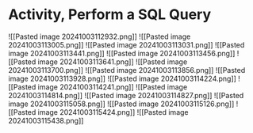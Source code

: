 # Activity, Perform a SQL Query

!\[\[Pasted image 20241003112932.png]] !\[\[Pasted image 20241003113005.png]] !\[\[Pasted image 20241003113031.png]] !\[\[Pasted image 20241003113441.png]] !\[\[Pasted image 20241003113456.png]] !\[\[Pasted image 20241003113641.png]] !\[\[Pasted image 20241003113700.png]] !\[\[Pasted image 20241003113856.png]] !\[\[Pasted image 20241003113928.png]] !\[\[Pasted image 20241003114224.png]] !\[\[Pasted image 20241003114241.png]] !\[\[Pasted image 20241003114814.png]] !\[\[Pasted image 20241003114827.png]] !\[\[Pasted image 20241003115058.png]] !\[\[Pasted image 20241003115126.png]] !\[\[Pasted image 20241003115424.png]] !\[\[Pasted image 20241003115438.png]]
